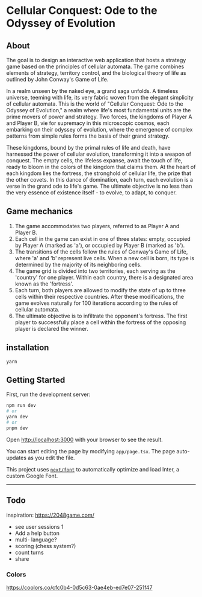 # Cellular Conquest: Ode to the Odyssey of Evolution

## About

The goal is to design an interactive web application that hosts a strategy game based on the principles of cellular automata. The game combines elements of strategy, territory control, and the biological theory of life as outlined by John Conway's Game of Life.

In a realm unseen by the naked eye, a grand saga unfolds. A timeless universe, teeming with life, its very fabric woven from the elegant simplicity of cellular automata. This is the world of "Cellular Conquest: Ode to the Odyssey of Evolution," a realm where life's most fundamental units are the prime movers of power and strategy. Two forces, the kingdoms of Player A and Player B, vie for supremacy in this microscopic cosmos, each embarking on their odyssey of evolution, where the emergence of complex patterns from simple rules forms the basis of their grand strategy.

These kingdoms, bound by the primal rules of life and death, have harnessed the power of cellular evolution, transforming it into a weapon of conquest. The empty cells, the lifeless expanse, await the touch of life, ready to bloom in the colors of the kingdom that claims them. At the heart of each kingdom lies the fortress, the stronghold of cellular life, the prize that the other covets. In this dance of domination, each turn, each evolution is a verse in the grand ode to life's game. The ultimate objective is no less than the very essence of existence itself - to evolve, to adapt, to conquer.

## Game mechanics

1. The game accommodates two players, referred to as Player A and Player B.
2. Each cell in the game can exist in one of three states: empty, occupied by Player A (marked as 'a'), or occupied by Player B (marked as 'b').
3. The transitions of the cells follow the rules of Conway's Game of Life, where 'a' and 'b' represent live cells. When a new cell is born, its type is determined by the majority of its neighboring cells.
4. The game grid is divided into two territories, each serving as the 'country' for one player. Within each country, there is a designated area known as the 'fortress'.
5. Each turn, both players are allowed to modify the state of up to three cells within their respective countries. After these modifications, the game evolves naturally for 100 iterations according to the rules of cellular automata.
6. The ultimate objective is to infiltrate the opponent's fortress. The first player to successfully place a cell within the fortress of the opposing player is declared the winner.

## installation

`yarn`

## Getting Started

First, run the development server:

```bash
npm run dev
# or
yarn dev
# or
pnpm dev
```

Open [http://localhost:3000](http://localhost:3000) with your browser to see the result.

You can start editing the page by modifying `app/page.tsx`. The page auto-updates as you edit the file.

This project uses [`next/font`](https://nextjs.org/docs/basic-features/font-optimization) to automatically optimize and load Inter, a custom Google Font.

---

## Todo

inspiration: https://2048game.com/

- see user sessions 1
- Add a help button
- multi- language?
- scoring (chess system?)
- count turns
- share

### Colors

https://coolors.co/cfc0b4-0d5c63-0ae4eb-ed7e07-251f47
